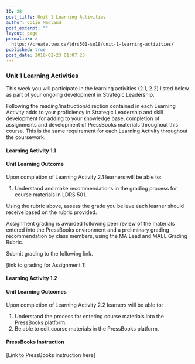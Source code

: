 ```yaml
---
ID: 28
post_title: Unit 1 Learning Activities
author: Colin Madland
post_excerpt: ""
layout: page
permalink: >
  https://create.twu.ca/ldrs501-su18/unit-1-learning-activities/
published: true
post_date: 2018-02-23 01:07:23
---
```

<h3>Unit 1 Learning Activities</h3>

This week you will participate in the learning activities (2.1, 2.2) listed below as part of your ongoing development in Strategic Leadership.

Following the reading/instruction/direction contained in each Learning Activity adds to your proficiency in Strategic Leadership and skill development for adding to your knowledge base, completion of assignments and development of PressBooks materials throughout this course. This is the same requirement for each Learning Activity throughout the coursework.

<h4>Learning Activity 1.1</h4>

<h4>Unit Learning Outcome</h4>

Upon completion of Learning Activity 2.1 learners will be able to:

<ol>
    <li>Understand and make recommendations in the grading process for course materials in LDRS 501.</li>
</ol>

Using the rubric above, assess the grade you believe each learner should receive based on the rubric provided.

Assignment grading is awarded following peer review of the materials entered into the PressBooks environment and a preliminary grading recommendation by class members, using the MA Lead and MAEL Grading Rubric.

Submit grading to the following link.

[link to grading for Assignment 1]

<h4>Learning Activity 1.2</h4>

<h4>Unit Learning Outcomes</h4>

Upon completion of Learning Activity 2.2 learners will be able to:

<ol>
    <li>Understand the process for entering course materials into the PressBooks platform.</li>
    <li>Be able to edit course materials in the PressBooks platform.</li>
</ol>

<h4>PressBooks Instruction</h4>

[Link to PressBooks instruction here]